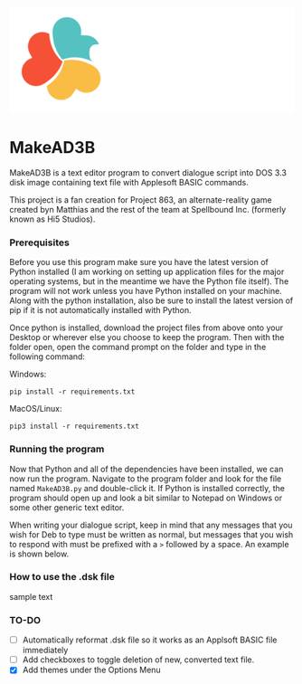 ![Syntec Logo](images/Syntec_BlackTrans_2x_PNG_(1).png)
# MakeAD3B
MakeAD3B is a text editor program to convert dialogue script into DOS 3.3 disk image containing text file with Applesoft BASIC commands.

This project is a fan creation for Project 863, an alternate-reality game created byn Matthias and the rest of the team at Spellbound Inc. (formerly known as Hi5 Studios).

### Prerequisites
Before you use this program make sure you have the latest version of Python installed (I am working on setting up application files for the major operating systems, but in the meantime we have the Python file itself). The program will not work unless you have Python installed on your machine. Along with the python installation, also be sure to install the latest version of pip if it is not automatically installed with Python.

Once python is installed, download the project files from above onto your Desktop or wherever else you choose to keep the program. Then with the folder open, open the command prompt on the folder and type in the following command:

Windows:
```
pip install -r requirements.txt
```

MacOS/Linux:
```
pip3 install -r requirements.txt
```

### **Running the program**
Now that Python and all of the dependencies have been installed, we can now run the program. Navigate to the program folder and look for the file named `MakeAD3B.py` and double-click it. If Python is installed correctly, the program should open up and look a bit similar to Notepad on Windows or some other generic text editor.

When writing your dialogue script, keep in mind that any messages that you wish for Deb to type must be written as normal, but messages that you wish to respond with must be prefixed with a `>` followed by a space. An example is shown below.



### **How to use the .dsk file**
sample text

### TO-DO
- [ ] Automatically reformat .dsk file so it works as an Applsoft BASIC file immediately
- [ ] Add checkboxes to toggle deletion of new, converted text file.
- [x] Add themes under the Options Menu
